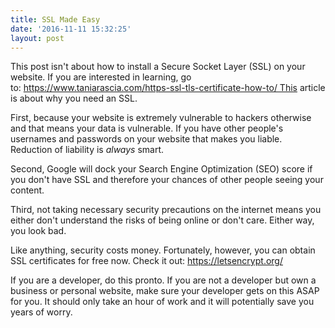 ```yaml
---
title: SSL Made Easy
date: '2016-11-11 15:32:25'
layout: post
---
```

This post isn't about how to install a Secure Socket Layer (SSL) on your website. If you are interested in learning, go to: https://www.taniarascia.com/https-ssl-tls-certificate-how-to/ This article is about why you need an SSL.

First, because your website is extremely vulnerable to hackers otherwise and that means your data is vulnerable. If you have other people's usernames and passwords on your website that makes you liable. Reduction of liability is _always_ smart.

Second, Google will dock your Search Engine Optimization (SEO) score if you don't have SSL and therefore your chances of other people seeing your content.

Third, not taking necessary security precautions on the internet means you either don't understand the risks of being online or don't care. Either way, you look bad.

Like anything, security costs money. Fortunately, however, you can obtain SSL certificates for free now. Check it out: https://letsencrypt.org/

If you are a developer, do this pronto. If you are not a developer but own a business or personal website, make sure your developer gets on this ASAP for you. It should only take an hour of work and it will potentially save you years of worry.